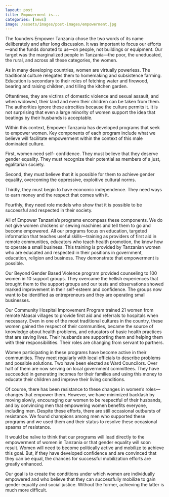 ```yaml
---
layout: post
title: Empowerment is...
categories: [news]
image: /assets/images/post-images/empowerment.jpg
---
```

The founders Empower Tanzania chose the two words of its name deliberately and after long discussion. It was important to focus our efforts—and the funds donated to us—on people, not buildings or equipment. Our target was the marginalized people in Tanzania—the poor, the uneducated, the rural, and across all these categories, the women.

As in many developing countries, women are virtually powerless. The traditional culture relegates them to homemaking and subsistence farming. Education is secondary to their roles of fetching water and firewood, bearing and raising children, and tilling the kitchen garden.

Oftentimes, they are victims of domestic violence and sexual assault, and when widowed, their land and even their children can be taken from them. The authorities ignore these atrocities because the culture permits it. It is not surprising that even a large minority of women support the idea that beatings by their husbands is acceptable.

Within this context, Empower Tanzania has developed programs that seek to empower women. Key components of each program include what we believe will facilitate empowerment within the context of this male dominated culture.

First, women need self- confidence. They must believe that they deserve gender equality. They must recognize their potential as members of a just, egalitarian society.

Second, they must believe that it is possible for them to achieve gender equality, overcoming the oppressive, exploitive cultural norms.

Thirdly, they must begin to have economic independence. They need ways to earn money and the respect that comes with it.

Fourthly, they need role models who show that it is possible to be successful and respected in their society.

All of Empower Tanzania’s programs encompass these components. We do not give women chickens or sewing machines and tell them to go and become empowered. All our programs focus on education, targeted information that teaches useful skills—training as providers of first aid in remote communities, educators who teach health promotion, the know how to operate a small business. This training is provided by Tanzanian women who are educated and respected in their positions in government, education, religion and business. They demonstrate that empowerment is possible.

Our Beyond Gender Based Violence program provided counseling to 100 women in 10 support groups. They overcame the hellish experiences that brought them to the support groups and our tests and observations showed marked improvement in their self-esteem and confidence. The groups now want to be identified as entrepreneurs and they are operating small businesses.

Our Community Hospital Improvement Program trained 21 women from remote Maasai villages to provide first aid and referrals to hospitals when necessary. Even in one of the most traditional cultures in the country, these women gained the respect of their communities, became the source of knowledge about health problems, and educators of basic health practices that are saving lives. Their husbands are supporting them and helping them with their responsibilities. Their roles are changing from servant to partners.

Women participating in these programs have become active in their communities. They meet regularly with local officials to describe problems and possible solutions. Two have been elected as Ward Councilors. Over half of them are now serving on local government committees. They have succeeded in generating incomes for their families and using this money to educate their children and improve their living conditions.

Of course, there has been resistance to these changes in women’s roles—changes that empower them. However, we have minimized backlash by moving slowly, encouraging our women to be respectful of their husbands, and by convincing men that empowering women benefits everyone, including men. Despite these efforts, there are still occasional outbursts of resistance. We found champions among men who supported these programs and we used them and their status to resolve these occasional spasms of resistance.

It would be naïve to think that our programs will lead directly to the empowerment of women in Tanzania or that gender equality will soon result. Women will need to become politically active and mobilize to achieve this goal. But, if they have developed confidence and are convinced that they can be equal, the chances for successful mobilization efforts are greatly enhanced.

Our goal is to create the conditions under which women are individually empowered and who believe that they can successfully mobilize to gain gender equality and social justice. Without the former, achieving the latter is much more difficult.


